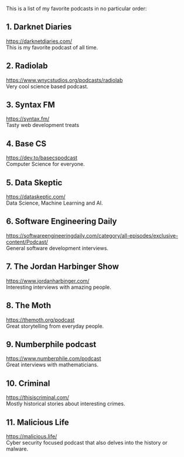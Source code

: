 This is a list of my favorite podcasts in no particular order:

## 1. Darknet Diaries

https://darknetdiaries.com/  
This is my favorite podcast of all time.

## 2. Radiolab

https://www.wnycstudios.org/podcasts/radiolab  
Very cool science based podcast.

## 3. Syntax FM

https://syntax.fm/  
Tasty web development treats

## 4. Base CS

https://dev.to/basecspodcast  
Computer Science for everyone.

## 5. Data Skeptic

https://dataskeptic.com/  
Data Science, Machine Learning and AI.

## 6. Software Engineering Daily

https://softwareengineeringdaily.com/category/all-episodes/exclusive-content/Podcast/  
General software development interviews.

## 7. The Jordan Harbinger Show

https://www.jordanharbinger.com/  
Interesting interviews with amazing people.

## 8. The Moth

https://themoth.org/podcast  
Great storytelling from everyday people.

## 9. Numberphile podcast

https://www.numberphile.com/podcast  
Great interviews with mathematicians.

## 10. Criminal

https://thisiscriminal.com/  
Mostly historical stories about interesting crimes.

## 11. Malicious Life

https://malicious.life/  
Cyber security focused podcast that also delves into the history or malware.
